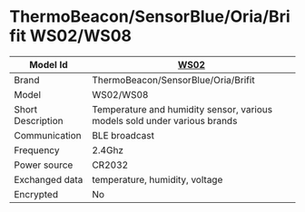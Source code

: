 # ThermoBeacon/SensorBlue/Oria/Brifit WS02/WS08

|Model Id|[WS02](https://github.com/theengs/decoder/blob/development/src/devices/ThermoBeacon_json.h)|
|-|-|
|Brand|ThermoBeacon/SensorBlue/Oria/Brifit|
|Model|WS02/WS08|
|Short Description|Temperature and humidity sensor, various models sold under various brands|
|Communication|BLE broadcast|
|Frequency|2.4Ghz|
|Power source|CR2032|
|Exchanged data|temperature, humidity, voltage|
|Encrypted|No|
